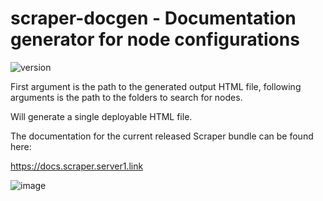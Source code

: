 # scraper-docgen - Documentation generator for node configurations

![version](https://img.shields.io/badge/version-0.13.2-green.svg)

First argument is the path to the generated output HTML file, following arguments is the path to the folders to search for nodes.

Will generate a single deployable HTML file.

The documentation for the current released Scraper bundle can be found here:

https://docs.scraper.server1.link

![image](https://user-images.githubusercontent.com/38429047/76738504-10d86480-676b-11ea-8a87-7938d72ec3f5.png)
